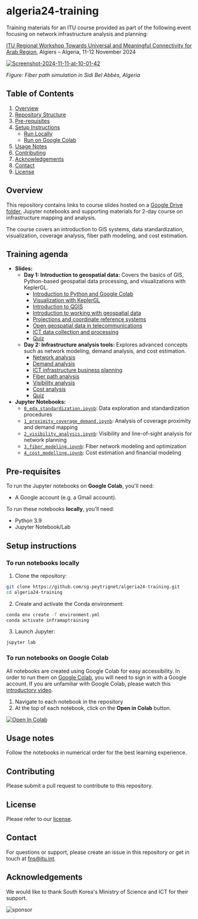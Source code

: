 # algeria24-training

Training materials for an ITU course provided as part of the following event focusing on network infrastructure analysis and planning:

[ITU Regional Workshop Towards Universal and Meaningful Connectivity for Arab Region](https://www.itu.int/en/ITU-D/Regional-Presence/ArabStates/Pages/Events/2024/MeaningfulConnectivity/MConn.aspx), Algiers – Algeria, 11-12 November 2024

<a href="https://ibb.co/ftvCtyQ"><img src="https://i.ibb.co/3Wz0Wjk/Screenshot-2024-11-11-at-10-01-42.png" alt="Screenshot-2024-11-11-at-10-01-42" border="0"></a>

_Figure: Fiber path simulation in Sidi Bel Abbès, Algeria_

## Table of Contents

1. [Overview](#overview)
2. [Repository Structure](#repository-structure)
3. [Pre-requisites](#pre-requisites)
4. [Setup Instructions](#setup-instructions)
   - [Run Locally](#to-run-notebooks-locally)
   - [Run on Google Colab](#to-run-notebooks-on-google-colab)
5. [Usage Notes](#usage-notes)
6. [Contributing](#contributing)
7. [Acknowledgements](#acknowledgements)
8. [Contact](#contact)
9. [License](#license)

## Overview

This repository contains links to course slides hosted on a [Google Drive folder](https://drive.google.com/drive/folders/1-4AfC8c9T6JMUHEtFtCyKlLG3kGGERIL?usp=sharing), Jupyter notebooks and supporting materials for 2-day course on infrastructure mapping and analysis.

The course covers an introduction to GIS systems, data standardization, visualization, coverage analysis, fiber path modeling, and cost estimation.

## Training agenda

- **Slides:**
    - **Day 1: Introduction to geospatial data:** Covers the basics of GIS, Python-based geospatial data processing, and visualizations with KeplerGL.
        - [Introduction to Python and Google Colab](https://docs.google.com/presentation/d/1tEIVCvb1jg2W_CS8A1l6VXxEQgrczHV8/edit?usp=drive_link&ouid=110166480978407115454&rtpof=true&sd=true)
        - [Visualization with KeplerGL](https://docs.google.com/presentation/d/1_HZsWGcwOvX-Pa4kFjlvza4m0K311EP4/edit?usp=drive_link&ouid=110166480978407115454&rtpof=true&sd=true)
        - [Introduction to QGIS](https://docs.google.com/presentation/d/15INri2v9S72rlaeca5pQ1jSz4aRHX8na/edit?usp=drive_link&ouid=110166480978407115454&rtpof=true&sd=true)
        - [Introduction to working with geospatial data](https://docs.google.com/presentation/d/1xRUdM9k82wZLib_vweeiH3mF4XSlKmQp/edit?usp=drive_link&ouid=110166480978407115454&rtpof=true&sd=true)
        - [Projections and coordinate reference systems](https://docs.google.com/presentation/d/1PO7kVzpYnWp0P-H-1veo10Peu_fwoTwH/edit?usp=drive_link&ouid=110166480978407115454&rtpof=true&sd=true)
        - [Open geospatial data in telecommunications](https://docs.google.com/presentation/d/1nHZnf2F1kje_mxuW1e9UV-G02RBAb79Z/edit?usp=drive_link&ouid=110166480978407115454&rtpof=true&sd=true)
        - [ICT data collection and processing](https://docs.google.com/presentation/d/1JBSYWGjTfd06zPZbCO7ZxUogQ3Y1F82C/edit?usp=drive_link&ouid=110166480978407115454&rtpof=true&sd=true)
        - [Quiz](https://www.mentimeter.com/app/presentation/alnt3kcapjfsshbb5vghyhfkdhv4jt7d/edit?source=share-invite-modal)
    - **Day 2: Infrastructure analysis tools:** Explores advanced concepts such as network modeling, demand analysis, and cost estimation.
        - [Network analysis](https://docs.google.com/presentation/d/1XAxjJScfZkU8KMzbHWv53H_FonTibvBu/edit?usp=drive_link&ouid=110166480978407115454&rtpof=true&sd=true)
        - [Demand analysis](https://docs.google.com/presentation/d/1f3eJDYS5WBYDcZyzOMgHA8HwQymqxkJH/edit?usp=drive_link&ouid=110166480978407115454&rtpof=true&sd=true)
        - [ICT infrastructure business planning](https://docs.google.com/presentation/d/1s4rMN5QZQv5r3q9A2nSzQgWoARpcrp8_/edit?usp=drive_link&ouid=110166480978407115454&rtpof=true&sd=true)
        - [Fiber path analysis](https://docs.google.com/presentation/d/1t1SSuF3vlDaIvWTYrhOB3pWFfSYqPPRo/edit?usp=drive_link&ouid=110166480978407115454&rtpof=true&sd=true)
        - [Visibility analysis](https://docs.google.com/presentation/d/17q7peog0sNe90KYfLtQJmFi3YP-2iCu0/edit?usp=drive_link&ouid=110166480978407115454&rtpof=true&sd=true)
        - [Cost analysis](https://docs.google.com/presentation/d/1JvHnThJJXZyLwUU8cfL-0dFC3QUgLBVY/edit?usp=drive_link&ouid=110166480978407115454&rtpof=true&sd=true)
        - [Quiz](https://www.mentimeter.com/app/presentation/alp66s3gqeyxokxjepj4gdno2duwmc38/edit?source=share-invite-modal)
- **Jupyter Notebooks:**
    - [`0_eda_standardization.ipynb`](0_eda_standardization.ipynb): Data exploration and standardization procedures
    - [`1_proximity_coverage_demand.ipynb`](1_proximity_coverage_demand.ipynb): Analysis of coverage proximity and demand mapping
    - [`2_visibility_analysis.ipynb`](2_visibility_analysis.ipynb): Visibility and line-of-sight analysis for network planning
    - [`3_fiber_modeling.ipynb`](3_fiber_modeling.ipynb): Fiber network modeling and optimization
    - [`4_cost_modelling.ipynb`](4_cost_modelling.ipynb): Cost estimation and financial modeling

## Pre-requisites

To run the Jupyter notebooks on **Google Colab**, you'll need:
- A Google account (e.g. a Gmail account).

To run these notebooks **locally**, you'll need:

- Python 3.9
- Jupyter Notebook/Lab

## Setup instructions

### To run notebooks locally

1. Clone the repository:

```bash
git clone https://github.com/sg-peytrignet/algeria24-training.git
cd algeria24-training
```

2. Create and activate the Conda environment:

```bash
conda env create -f environment.yml
conda activate inframaptraining
```

3. Launch Jupyter:

```bash
jupyter lab
```

### To run notebooks on Google Colab

All notebooks are created using Google Colab for easy accessibility. In order to run them on [Google Colab](https://colab.research.google.com/), you will need to sign in with a Google account. If you are unfamiliar with Google Colab, please watch this [introductory video](https://www.youtube.com/watch?v=inN8seMm7UI).

1. Navigate to each notebook in the repository
2. At the top of each notebook, click on the **Open in Colab** button.

<a href="https://colab.research.google.com/github/sg-peytrignet/algeria24-training/blob/main/3_fiber_modeling.ipynb" target="_parent"><img src="https://colab.research.google.com/assets/colab-badge.svg" alt="Open In Colab"/></a>

## Usage notes

Follow the notebooks in numerical order for the best learning experience.

## Contributing

Please submit a pull request to contribute to this repository.

## License

Please refer to our [license](LICENSE).

## Contact

For questions or support, please create an issue in this repository or get in touch at fns@itu.int.

## Acknowledgements

We would like to thank South Korea's Ministry of Science and ICT for their support.

![sponsor](https://i.ibb.co/tXQqP2S/image.jpg)
